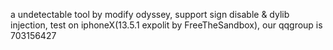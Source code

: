 a undetectable tool by modify odyssey, support sign disable & dylib injection, test on iphoneX(13.5.1 expolit by FreeTheSandbox), our qqgroup is 703156427
